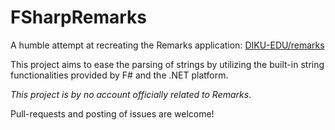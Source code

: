 # FSharpRemarks

A humble attempt at recreating the Remarks application:
[DIKU-EDU/remarks](https://github.com/DIKU-EDU/remarks "DIKU-EDU/remarks")

This project aims to ease the parsing of strings by utilizing the built-in
string functionalities provided by F# and the .NET platform.


_This project is by no account officially related to Remarks_.

Pull-requests and posting of issues are welcome!

